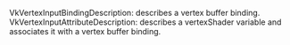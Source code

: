
VkVertexInputBindingDescription: describes a vertex buffer binding.
VkVertexInputAttributeDescription: describes a vertexShader <in> variable and associates it
	with a vertex buffer binding.
